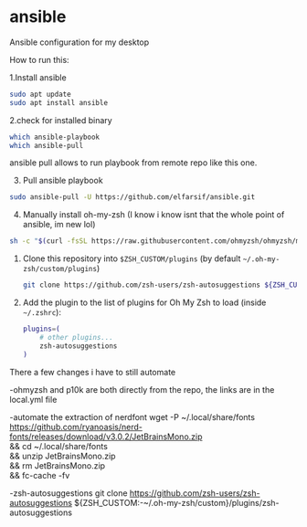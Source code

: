 # ansible
Ansible configuration for my desktop

How to run this:

1.Install ansible
```bash
sudo apt update
sudo apt install ansible
```

2.check for installed binary
```bash
which ansible-playbook
which ansible-pull
```

ansible pull allows to run playbook from remote repo like this one.

3. Pull ansible playbook
```bash
sudo ansible-pull -U https://github.com/elfarsif/ansible.git
```

4. Manually install oh-my-zsh (I know i know isnt that the whole point of ansible, im new lol)
```bash
sh -c "$(curl -fsSL https://raw.githubusercontent.com/ohmyzsh/ohmyzsh/master/tools/install.sh)"
```

1. Clone this repository into `$ZSH_CUSTOM/plugins` (by default `~/.oh-my-zsh/custom/plugins`)

    ```sh
    git clone https://github.com/zsh-users/zsh-autosuggestions ${ZSH_CUSTOM:-~/.oh-my-zsh/custom}/plugins/zsh-autosuggestions
    ```

2. Add the plugin to the list of plugins for Oh My Zsh to load (inside `~/.zshrc`):

    ```sh
    plugins=( 
        # other plugins...
        zsh-autosuggestions
    )
    ```


There a few changes i have to still automate

-ohmyzsh and p10k are both directly from the repo, the links are in the local.yml file

-automate the extraction of nerdfont
wget -P ~/.local/share/fonts https://github.com/ryanoasis/nerd-fonts/releases/download/v3.0.2/JetBrainsMono.zip \
&& cd ~/.local/share/fonts \
&& unzip JetBrainsMono.zip \
&& rm JetBrainsMono.zip \
&& fc-cache -fv


-zsh-autosuggestions
git clone https://github.com/zsh-users/zsh-autosuggestions ${ZSH_CUSTOM:-~/.oh-my-zsh/custom}/plugins/zsh-autosuggestions


